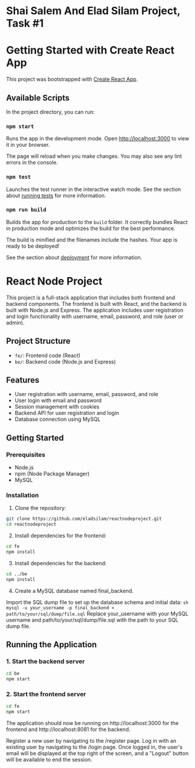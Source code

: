 # Shai Salem And Elad Silam Project, Task #1

# Getting Started with Create React App

This project was bootstrapped with [Create React App](https://github.com/facebook/create-react-app).

## Available Scripts

In the project directory, you can run:

### `npm start`

Runs the app in the development mode.
Open [http://localhost:3000](http://localhost:3000) to view it in your browser.

The page will reload when you make changes.
You may also see any lint errors in the console.

### `npm test`

Launches the test runner in the interactive watch mode.
See the section about [running tests](https://facebook.github.io/create-react-app/docs/running-tests) for more information.

### `npm run build`

Builds the app for production to the `build` folder.
It correctly bundles React in production mode and optimizes the build for the best performance.

The build is minified and the filenames include the hashes.
Your app is ready to be deployed!

See the section about [deployment](https://facebook.github.io/create-react-app/docs/deployment) for more information.

# React Node Project

This project is a full-stack application that includes both frontend and backend components. The frontend is built with React, and the backend is built with Node.js and Express. The application includes user registration and login functionality with username, email, password, and role (user or admin).

## Project Structure

- `fe/`: Frontend code (React)
- `be/`: Backend code (Node.js and Express)

## Features

- User registration with username, email, password, and role
- User login with email and password
- Session management with cookies
- Backend API for user registration and login
- Database connection using MySQL

## Getting Started

### Prerequisites

- Node.js
- npm (Node Package Manager)
- MySQL

### Installation

1. Clone the repository:

```sh
git clone https://github.com/eladsilam/reactnodeproject.git
cd reactnodeproject
```
2. Install dependencies for the frontend:
```sh
cd fe
npm install
```

3. Install dependencies for the backend:
 ```sh
cd ../be
npm install
```

4. Create a MySQL database named final_backend.

Import the SQL dump file to set up the database schema and initial data:
```sh mysql -u your_username -p final_backend < path/to/your/sql/dump/file.sql```
Replace your_username with your MySQL username and path/to/your/sql/dump/file.sql with the path to your SQL dump file.


## Running the Application
### 1. Start the backend server
```sh
cd be
npm start
```

### 2. Start the frontend server
```sh
cd fe
npm start
```

The application should now be running on http://localhost:3000 for the frontend and http://localhost:8081 for the backend.

Register a new user by navigating to the /register page.
Log in with an existing user by navigating to the /login page.
Once logged in, the user's email will be displayed at the top right of the screen, and a "Logout" button will be available to end the session.
